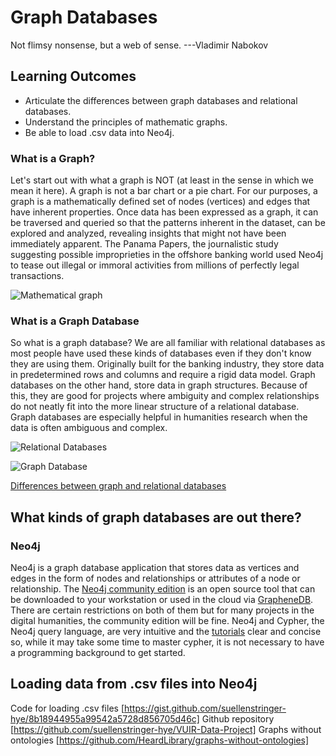 # Graph Databases 
Not flimsy nonsense, but a web of sense.
---Vladimir Nabokov

## Learning Outcomes

* Articulate the differences between graph databases and relational databases.
* Understand the principles of mathematic graphs.
* Be able to load .csv data into Neo4j.

### What is a Graph?

Let's start out with what a graph is NOT (at least in the sense in which we mean it here). A graph is not a bar chart or a pie chart. For our purposes, a graph is a mathematically defined set of nodes (vertices) and edges that have inherent properties. Once data has been expressed as a graph, it can be traversed and queried so that the patterns inherent in the dataset, can be explored and analyzed, revealing insights that might not have been immediately apparent. The Panama Papers, the journalistic study suggesting possible improprieties in the offshore banking world used Neo4j to tease out illegal or immoral activities from millions of perfectly legal transactions.

![Mathematical graph](http://www.tutorialspoint.com/neo4j/images/neo4j_nodes_and_relationship.jpg)


### What is a Graph Database
So what is a graph database? We are all familiar with relational databases as most people have used these kinds of databases even if they don't know they are using them. Originally built for the banking industry, they store data in predetermined rows and columns and require a rigid data model. Graph databases on the other hand, store data in graph structures. Because of this, they are good for projects where ambiguity and complex relationships do  not neatly fit into the more linear structure of a relational database.  Graph databases are especially helpful in humanities research when the data is often ambiguous and complex.

![Relational Databases](https://s3.amazonaws.com/dev.assets.neo4j.com/wp-content/uploads/from_relational_model.png)

![Graph Database](https://s3.amazonaws.com/dev.assets.neo4j.com/wp-content/uploads/to_graph_model.png)

[Differences between graph and relational databases](https://neo4j.com/developer/graph-db-vs-rdbms)

## What kinds of graph databases are out there?  

### Neo4j
Neo4j is a graph database application that stores data as vertices and edges in the form of nodes and relationships or attributes of a node or relationship.  The [Neo4j community edition](https://neo4j.com/download/) is an open source tool that can be downloaded to your workstation or used in the cloud via [GrapheneDB](http://www.graphenedb.com/). There are certain restrictions on both of them but for many projects in the digital humanities, the community edition will be fine. Neo4j and Cypher, the Neo4j query language, are very intuitive and the [tutorials](https://neo4j.com/developer/get-started/) clear and concise so, while it may take some time to master cypher, it is not necessary to have a programming background to get started.  

## Loading data from .csv files into Neo4j

Code for loading .csv files [https://gist.github.com/suellenstringer-hye/8b18944955a99542a5728d856705d46c]
Github repository [https://github.com/suellenstringer-hye/VUIR-Data-Project] 
Graphs without ontologies [https://github.com/HeardLibrary/graphs-without-ontologies]
